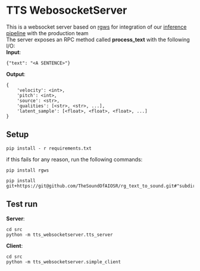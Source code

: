 # TTS WebosocketServer
This is a websocket server based on [rgws](https://github.com/Redict/rg_websocket) for integration of our [inference pipeline](../tts_pipeline) with the production team  
The server exposes an RPC method called **process_text** with the following I/O:  
**Input**:
``` 
{"text": "<A SENTENCE>"}
```   
**Output**:
```
{
    'velocity': <int>,
    'pitch': <int>,
    'source': <str>,
    'qualities': [<str>, <str>, ...],
    'latent_sample': [<float>, <float>, <float>, ...]
}
```

## Setup
``` 
pip install - r requirements.txt
```   
if this fails for any reason, run the following commands:  
``` 
pip install rgws
``` 
``` 
pip install git+https://git@github.com/TheSoundOfAIOSR/rg_text_to_sound.git#"subdirectory=playground/mirco_nani/tts_pipeline"
``` 

## Test run
**Server**:
```
cd src
python -m tts_websocketserver.tts_server
```  

**Client**:
```
cd src
python -m tts_websocketserver.simple_client
```  
